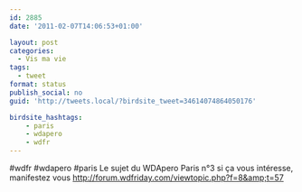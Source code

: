 ```yaml
---
id: 2885
date: '2011-02-07T14:06:53+01:00'

layout: post
categories:
  - Vis ma vie
tags:
  - tweet
format: status
publish_social: no
guid: 'http://tweets.local/?birdsite_tweet=34614074864050176'

birdsite_hashtags:
    - paris
    - wdapero
    - wdfr
---
```


\#wdfr #wdapero #paris Le sujet du WDApero Paris n°3 si ça vous intéresse, manifestez vous http://forum.wdfriday.com/viewtopic.php?f=8&amp;t=57